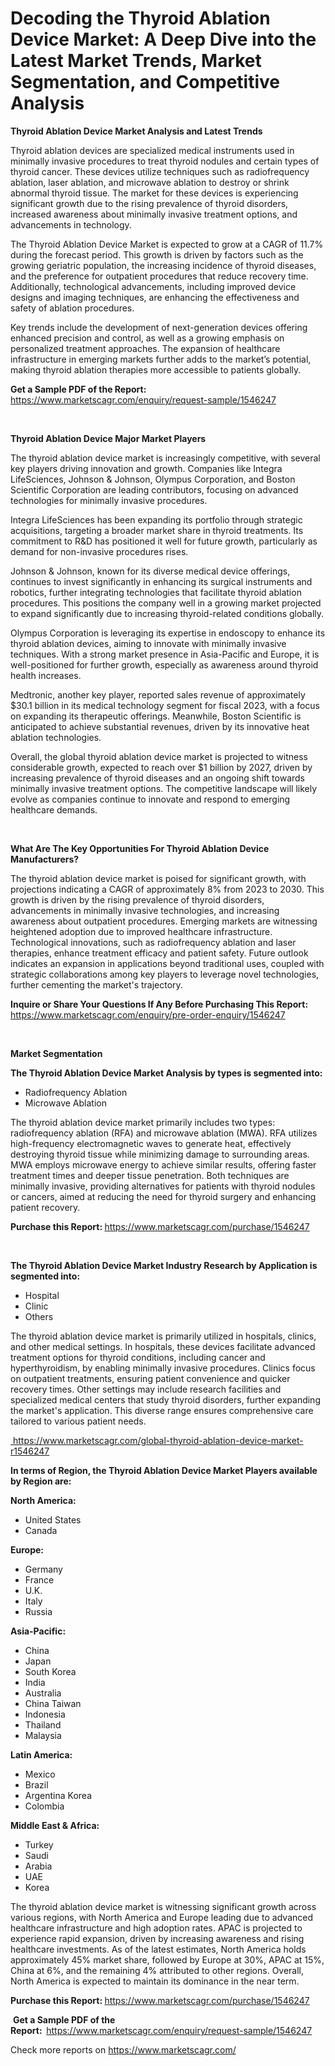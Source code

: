 <p><h1>Decoding the Thyroid Ablation Device Market: A Deep Dive into the Latest Market Trends, Market Segmentation, and Competitive Analysis</h1></p><p><strong>Thyroid Ablation Device Market Analysis and Latest Trends</strong></p>
<p><p>Thyroid ablation devices are specialized medical instruments used in minimally invasive procedures to treat thyroid nodules and certain types of thyroid cancer. These devices utilize techniques such as radiofrequency ablation, laser ablation, and microwave ablation to destroy or shrink abnormal thyroid tissue. The market for these devices is experiencing significant growth due to the rising prevalence of thyroid disorders, increased awareness about minimally invasive treatment options, and advancements in technology.</p><p>The Thyroid Ablation Device Market is expected to grow at a CAGR of 11.7% during the forecast period. This growth is driven by factors such as the growing geriatric population, the increasing incidence of thyroid diseases, and the preference for outpatient procedures that reduce recovery time. Additionally, technological advancements, including improved device designs and imaging techniques, are enhancing the effectiveness and safety of ablation procedures. </p><p>Key trends include the development of next-generation devices offering enhanced precision and control, as well as a growing emphasis on personalized treatment approaches. The expansion of healthcare infrastructure in emerging markets further adds to the market’s potential, making thyroid ablation therapies more accessible to patients globally.</p></p>
<p><strong>Get a Sample PDF of the Report:&nbsp;</strong> <a href="https://www.marketscagr.com/enquiry/request-sample/1546247?utm_campaign=2955&utm_medium=2&utm_source=Github&utm_content=ia&utm_term=05032025&utm_id=thyroid-ablation-device">https://www.marketscagr.com/enquiry/request-sample/1546247</a></p>
<p>&nbsp;</p>
<p><strong>Thyroid Ablation Device Major Market Players</strong></p>
<p><p>The thyroid ablation device market is increasingly competitive, with several key players driving innovation and growth. Companies like Integra LifeSciences, Johnson & Johnson, Olympus Corporation, and Boston Scientific Corporation are leading contributors, focusing on advanced technologies for minimally invasive procedures.</p><p>Integra LifeSciences has been expanding its portfolio through strategic acquisitions, targeting a broader market share in thyroid treatments. Its commitment to R&D has positioned it well for future growth, particularly as demand for non-invasive procedures rises. </p><p>Johnson & Johnson, known for its diverse medical device offerings, continues to invest significantly in enhancing its surgical instruments and robotics, further integrating technologies that facilitate thyroid ablation procedures. This positions the company well in a growing market projected to expand significantly due to increasing thyroid-related conditions globally.</p><p>Olympus Corporation is leveraging its expertise in endoscopy to enhance its thyroid ablation devices, aiming to innovate with minimally invasive techniques. With a strong market presence in Asia-Pacific and Europe, it is well-positioned for further growth, especially as awareness around thyroid health increases.</p><p>Medtronic, another key player, reported sales revenue of approximately $30.1 billion in its medical technology segment for fiscal 2023, with a focus on expanding its therapeutic offerings. Meanwhile, Boston Scientific is anticipated to achieve substantial revenues, driven by its innovative heat ablation technologies.</p><p>Overall, the global thyroid ablation device market is projected to witness considerable growth, expected to reach over $1 billion by 2027, driven by increasing prevalence of thyroid diseases and an ongoing shift towards minimally invasive treatment options. The competitive landscape will likely evolve as companies continue to innovate and respond to emerging healthcare demands.</p></p>
<p>&nbsp;</p>
<p><strong>What Are The Key Opportunities For Thyroid Ablation Device Manufacturers?</strong></p>
<p><p>The thyroid ablation device market is poised for significant growth, with projections indicating a CAGR of approximately 8% from 2023 to 2030. This growth is driven by the rising prevalence of thyroid disorders, advancements in minimally invasive technologies, and increasing awareness about outpatient procedures. Emerging markets are witnessing heightened adoption due to improved healthcare infrastructure. Technological innovations, such as radiofrequency ablation and laser therapies, enhance treatment efficacy and patient safety. Future outlook indicates an expansion in applications beyond traditional uses, coupled with strategic collaborations among key players to leverage novel technologies, further cementing the market's trajectory.</p></p>
<p><strong>Inquire or Share Your Questions If Any Before Purchasing This Report:</strong> <a href="https://www.marketscagr.com/enquiry/pre-order-enquiry/1546247?utm_campaign=2955&utm_medium=2&utm_source=Github&utm_content=ia&utm_term=05032025&utm_id=thyroid-ablation-device">https://www.marketscagr.com/enquiry/pre-order-enquiry/1546247</a></p>
<p>&nbsp;</p>
<p><strong>Market Segmentation</strong></p>
<p><strong>The Thyroid Ablation Device Market Analysis by types is segmented into:</strong></p>
<p><ul><li>Radiofrequency Ablation</li><li>Microwave Ablation</li></ul></p>
<p><p>The thyroid ablation device market primarily includes two types: radiofrequency ablation (RFA) and microwave ablation (MWA). RFA utilizes high-frequency electromagnetic waves to generate heat, effectively destroying thyroid tissue while minimizing damage to surrounding areas. MWA employs microwave energy to achieve similar results, offering faster treatment times and deeper tissue penetration. Both techniques are minimally invasive, providing alternatives for patients with thyroid nodules or cancers, aimed at reducing the need for thyroid surgery and enhancing patient recovery.</p></p>
<p><strong>Purchase this Report:&nbsp;</strong><a href="https://www.marketscagr.com/purchase/1546247?utm_campaign=2955&utm_medium=2&utm_source=Github&utm_content=ia&utm_term=05032025&utm_id=thyroid-ablation-device">https://www.marketscagr.com/purchase/1546247</a></p>
<p>&nbsp;</p>
<p><strong>The Thyroid Ablation Device Market Industry Research by Application is segmented into:</strong></p>
<p><ul><li>Hospital</li><li>Clinic</li><li>Others</li></ul></p>
<p><p>The thyroid ablation device market is primarily utilized in hospitals, clinics, and other medical settings. In hospitals, these devices facilitate advanced treatment options for thyroid conditions, including cancer and hyperthyroidism, by enabling minimally invasive procedures. Clinics focus on outpatient treatments, ensuring patient convenience and quicker recovery times. Other settings may include research facilities and specialized medical centers that study thyroid disorders, further expanding the market's application. This diverse range ensures comprehensive care tailored to various patient needs.</p></p>
<p><a href="https://www.marketscagr.com/global-thyroid-ablation-device-market-r1546247?utm_campaign=2955&utm_medium=2&utm_source=Github&utm_content=ia&utm_term=05032025&utm_id=thyroid-ablation-device">&nbsp;https://www.marketscagr.com/global-thyroid-ablation-device-market-r1546247</a></p>
<p><strong>In terms of Region, the Thyroid Ablation Device Market Players available by Region are:</strong></p>
<p>
    <p> <strong> North America: </strong>
        <ul>
            <li>United States</li>
            <li>Canada</li>
        </ul>
        </p> 
    <p> <strong> Europe: </strong>
        <ul>
            <li>Germany</li>
            <li>France</li>
            <li>U.K.</li>
            <li>Italy</li>
            <li>Russia</li>
        </ul>
        </p> 
    <p> <strong> Asia-Pacific: </strong>
        <ul>
            <li>China</li>
            <li>Japan</li>
            <li>South Korea</li>
            <li>India</li>
            <li>Australia</li>
            <li>China Taiwan</li>
            <li>Indonesia</li>
            <li>Thailand</li>
            <li>Malaysia</li>
        </ul>
        </p> 
    <p> <strong> Latin America: </strong>
        <ul>
            <li>Mexico</li>
            <li>Brazil</li>
            <li>Argentina Korea</li>
            <li>Colombia</li>
        </ul>
        </p> 
    <p> <strong> Middle East & Africa: </strong>
        <ul>
            <li>Turkey</li>
            <li>Saudi</li>
            <li>Arabia</li>
            <li>UAE</li>
            <li>Korea</li>
        </ul>
    </p>
    </p>
<p><p>The thyroid ablation device market is witnessing significant growth across various regions, with North America and Europe leading due to advanced healthcare infrastructure and high adoption rates. APAC is projected to experience rapid expansion, driven by increasing awareness and rising healthcare investments. As of the latest estimates, North America holds approximately 45% market share, followed by Europe at 30%, APAC at 15%, China at 6%, and the remaining 4% attributed to other regions. Overall, North America is expected to maintain its dominance in the near term.</p></p>
<p><strong>Purchase this Report: </strong><a href="https://www.marketscagr.com/purchase/1546247?utm_campaign=2955&utm_medium=2&utm_source=Github&utm_content=ia&utm_term=05032025&utm_id=thyroid-ablation-device">https://www.marketscagr.com/purchase/1546247</a></p>
<p>&nbsp;<strong>Get a Sample PDF of the Report:&nbsp;&nbsp;</strong><a href="https://www.marketscagr.com/enquiry/request-sample/1546247?utm_campaign=2955&utm_medium=2&utm_source=Github&utm_content=ia&utm_term=05032025&utm_id=thyroid-ablation-device">https://www.marketscagr.com/enquiry/request-sample/1546247</a></p>
<p><strong></strong></p>
<p>Check more reports on <a href="https://www.marketscagr.com/?utm_campaign=2955&utm_medium=2&utm_source=Github&utm_content=ia&utm_term=05032025&utm_id=thyroid-ablation-device">https://www.marketscagr.com/</a></p>